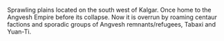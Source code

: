 Sprawling plains located on the south west of Kalgar. Once home to the Angvesh Empire before its collapse. Now it is overrun by roaming centaur factions and sporadic groups of Angvesh remnants/refugees, Tabaxi and Yuan-Ti.